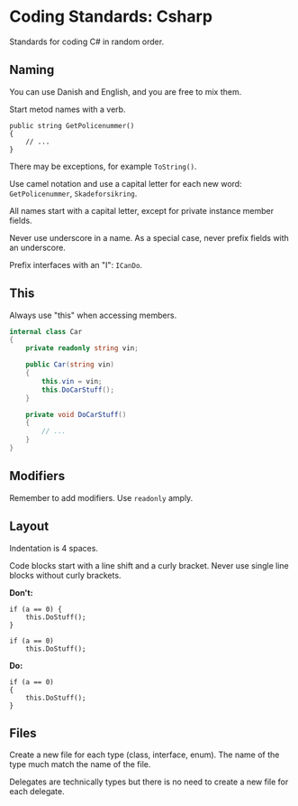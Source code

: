 # Coding Standards: Csharp

Standards for coding C\# in random order.

## Naming

You can use Danish and English, and you are free to mix them.

Start metod names with a verb.

```
public string GetPolicenummer()
{
    // ...
}
```

There may be exceptions, for example `ToString()`.

Use camel notation and use a capital letter for each new word: `GetPolicenummer`, `Skadeforsikring`.

All names start with a capital letter, except for private instance member fields.

Never use underscore in a name.  As a special case, never prefix fields with an underscore.

Prefix interfaces with an "I": `ICanDo`.

## This

Always use "this" when accessing members.

```C\#
internal class Car
{
    private readonly string vin;

    public Car(string vin)
    {
        this.vin = vin;
        this.DoCarStuff();
    }

    private void DoCarStuff()
    {
        // ...
    }
}
```

## Modifiers

Remember to add modifiers.  Use `readonly` amply.

## Layout

Indentation is 4 spaces.

Code blocks start with a line shift and a curly bracket.  Never use single line blocks without curly brackets.

**Don't:**

```
if (a == 0) {
    this.DoStuff();
}
```

```
if (a == 0)
    this.DoStuff();
```

**Do:**

```
if (a == 0)
{
    this.DoStuff();
}
```

## Files

Create a new file for each type \(class, interface, enum\).  The name of the type much match the name of the file.

Delegates are technically types but there is no need to create a new file for each delegate.


